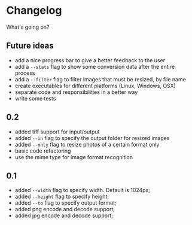 # Changelog

What's going on?

## Future ideas

* add a nice progress bar to give a better feedback to the user
* add a `--stats` flag to show some conversion data after the entire process
* add a `--filter` flag to filter images that must be resized, by file name
* create executables for different platforms (Linux, Windows, OSX)
* separate code and responsibilities in a better way
* write some tests

## 0.2

* added tiff support for input/output
* added `--in` flag to specify the output folder for resized images
* added `--only` flag to resize photos of a certain format only
* basic code refactoring
* use the mime type for image format recognition

## 0.1

* added `--width` flag to specify width. Default is 1024px;
* added `--height` flag to specify height;
* added `--to` flag to specify output format;
* added png encode and decode support;
* added jpg encode and decode support;
